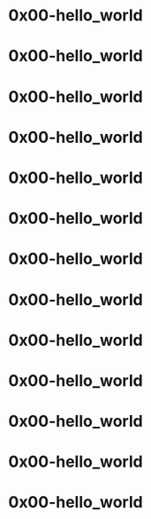 # 0x00-hello_world 
# 0x00-hello_world 
# 0x00-hello_world 
# 0x00-hello_world 
# 0x00-hello_world 
# 0x00-hello_world 
# 0x00-hello_world 
# 0x00-hello_world 
# 0x00-hello_world 
# 0x00-hello_world 
# 0x00-hello_world 
# 0x00-hello_world 
# 0x00-hello_world 
